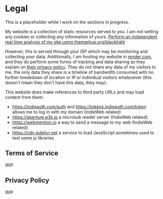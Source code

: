 # Legal

This is a placeholder while I work on the sections in progress.

My website is a collection of static resources served to you. I am not setting any cookies or collecting any information of yours. 
[Perform an independent real time analysis of my site using themarkup.org/blacklight](https://themarkup.org/blacklight?url=corlaez.com)

However, this is served through your ISP which may be monitoring and collecting your data. Additionally, I am hosting my
website in [render.com](https://render.com), and they do perform some forms of tracking and data sharing as they explain
on [their privacy policy](https://render.com/privacy). They do not share any data of my visitors to me, the only data
they share is a timeline of bandwidth consumed with no further breakdown of location or IP or individual visitors whatsoever
(this doesn't mean they don't have this data, they may).

This website does make references to third party URLs and may load content from them:

- https://indieauth.com/auth and https://tokens.indieauth.com/token allows me to log in with my domain (IndieWeb related)
- https://aperture.p3k.io a microsub reader server (IndieWeb related)
- https://webmention.io a way to send a message to my web (IndieWeb related)
- https://cdn.jsdelivr.net a service to load JavaScript sometimes used to test some js libraries

## Terms of Service

WIP

## Privacy Policy

WIP
